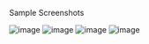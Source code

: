 Sample Screenshots

![image](https://github.com/mozbossx/Parcel-Management-System/assets/119300898/63356b2d-5d9c-45f7-8046-79c8254d5741)
![image](https://github.com/mozbossx/Parcel-Management-System/assets/119300898/f2c93d2b-8a0d-4f54-acd7-b7eb53d4855f)
![image](https://github.com/mozbossx/Parcel-Management-System/assets/119300898/d094e2ae-39fb-4e17-a4b7-ef82b1a8ad04)
![image](https://github.com/mozbossx/Parcel-Management-System/assets/119300898/37c181a6-c21c-418f-b9f8-2fc0d5e74c83)
